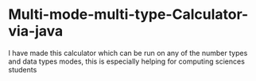 # Multi-mode-multi-type-Calculator-via-java
I have made this calculator which can be run on any of the number types and data types modes, this is especially helping for computing sciences students
